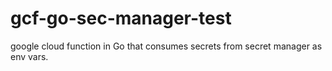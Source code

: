 # gcf-go-sec-manager-test
google cloud function in Go that consumes secrets from secret manager as env vars.
